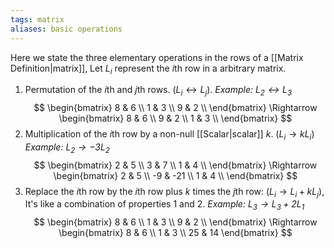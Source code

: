```yaml
---
tags: matrix
aliases: basic operations
---
```

Here we state the three elementary operations in the rows of a [[Matrix Definition|matrix]], Let $L_{i}$ represent the $i$th row in a arbitrary matrix.

1. Permutation of the $i$th and $j$th rows. $(L_{i} \leftrightarrow L_{j})$.
*Example: $L_{2} \leftrightarrow L_{3}$*
$$
\begin{bmatrix}
8 & 6 \\
1 & 3 \\
9 & 2 \\
\end{bmatrix}
\Rightarrow
\begin{bmatrix}
8 & 6 \\
9 & 2 \\
1 & 3 \\
\end{bmatrix}
$$
2. Multiplication of the $i$th row by a non-null [[Scalar|scalar]] $k$. $(L_{i}\rightarrow kL_{i})$
*Example: $L_{2}\rightarrow -3L_{2}$*
$$
\begin{bmatrix}
2 & 5 \\
3 & 7 \\
1 & 4 \\
\end{bmatrix}
\Rightarrow
\begin{bmatrix}
2 & 5 \\
-9 & -21 \\
1 & 4 \\
\end{bmatrix}
$$
3. Replace the $i$th row by the $i$th row plus $k$ times the $j$th row: $(L_{i} \rightarrow L_{i}+kL_{j})$, It's like a combination of properties $1$ and $2$.
*Example: $L_{3}\rightarrow L_{3}+ 2L_{1}$*
$$
\begin{bmatrix}
8 & 6 \\
1 & 3 \\
9 & 2 \\
\end{bmatrix}
\Rightarrow
\begin{bmatrix}
8 & 6 \\
1 & 3 \\ 25 & 14
\end{bmatrix}
$$
